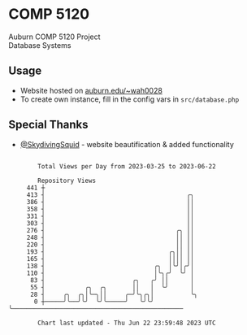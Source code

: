 # COMP 5120
Auburn COMP 5120 Project  
Database Systems

## Usage
- Website hosted on [auburn.edu/~wah0028](https://webhome.auburn.edu/~wah0028/)
- To create own instance, fill in the config vars in `src/database.php`

## Special Thanks
- [@SkydivingSquid](https://github.com/SkydivingSquid) - website beautification & added functionality

```

        Total Views per Day from 2023-03-25 to 2023-06-22

        Repository Views
     441 ┼
     413 ┤                                       ╭╮
     386 ┤                                       ││
     358 ┤                                       ││
     331 ┤                                       ││
     303 ┤                                       ││
     276 ┤                                    ╭╮ ││
     248 ┤                                    ││ ││
     220 ┤                                    ││ ││
     193 ┤                                  ╭╮││ ││
     165 ┤                                  ││││ ││
     138 ┤                              ╭╮  │╰╯│╭╯│
     110 ┤                              │╰╮╭╯  ╰╯ │
      83 ┤                        ╭╮   ╭╯ ││      │
      55 ┤           ╭╮  ╭╮       ││   │  ╰╯      │
      28 ┤     ╭╮  ╭╮│╰─╮││     ╭─╯╰╮╭╮│          ╰╮
       0 ┼─────╯╰──╯╰╯  ╰╯╰─────╯   ╰╯╰╯           ╰───────────────────────────────────────────────

        Chart last updated - Thu Jun 22 23:59:48 2023 UTC
        
```
